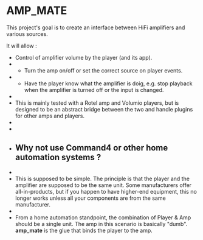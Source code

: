 # AMP_MATE

This project's goal is to create an interface between HiFi amplifiers and various sources.

It will allow :
* Control of amplifier volume by the player (and its app).
* * Turn the amp on/off or set the correct source on player events.
* * Have the player know what the amplifier is doig, e.g. stop playback when the amplifier is turned off or the input is changed.
*
* This is mainly tested with a Rotel amp and Volumio players, but is designed to be an abstract bridge between the two and handle plugins for other amps and players.
*
*
* ## Why not use Command4 or other home automation systems ?
*
* This is supposed to be simple. The principle is that the player and the amplifier are supposed to be the same unit. Some manufacturers offer all-in-products, but if you happen to have higher-end equipment, this no longer works unless all your components are from the same manufacturer.
*
* From a home automation standpoint, the combination of Player & Amp should be a single unit. The amp in this scenario is basically "dumb". **amp_mate** is the glue that binds the player to the amp.
